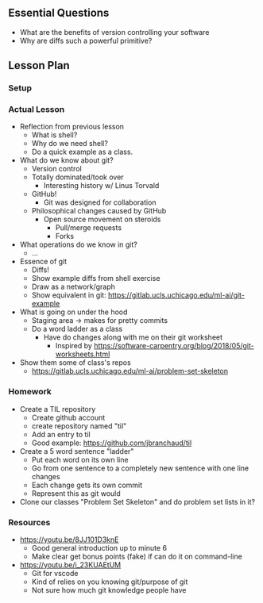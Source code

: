 ## Essential Questions

- What are the benefits of version controlling your software
- Why are diffs such a powerful primitive?

## Lesson Plan

### Setup

### Actual Lesson

- Reflection from previous lesson
    - What is shell?
    - Why do we need shell?
    - Do a quick example as a class.
- What do we know about git?
    - Version control
    - Totally dominated/took over
        - Interesting history w/ Linus Torvald
    - GitHub!
        - Git was designed for collaboration
    - Philosophical changes caused by GitHub
        - Open source movement on steroids
            - Pull/merge requests
            - Forks
- What operations do we know in git?
    - ...
- Essence of git
    - Diffs!
    - Show example diffs from shell exercise
    - Draw as a network/graph
    - Show equivalent in git: https://gitlab.ucls.uchicago.edu/ml-ai/git-example
- What is going on under the hood
    - Staging area -> makes for pretty commits
    - Do a word ladder as a class
        - Have do changes along with me on their git worksheet
            - Inspired by https://software-carpentry.org/blog/2018/05/git-worksheets.html
- Show them some of class's repos
    - https://gitlab.ucls.uchicago.edu/ml-ai/problem-set-skeleton

### Homework

- Create a TIL repository
    - Create github account
    - create repository named "til"
    - Add an entry to til
    - Good example: https://github.com/jbranchaud/til
- Create a 5 word sentence "ladder"
    - Put each word on its own line
    - Go from one sentence to a completely new sentence with one line changes
    - Each change gets its own commit
    - Represent this as git would
- Clone our classes "Problem Set Skeleton" and do problem set lists in it?

### Resources
- https://youtu.be/8JJ101D3knE
    - Good general introduction up to minute 6
    - Make clear get bonus points (fake) if can do it on command-line
- https://youtu.be/i_23KUAEtUM
    - Git for vscode
    - Kind of relies on you knowing git/purpose of git
    - Not sure how much git knowledge people have
